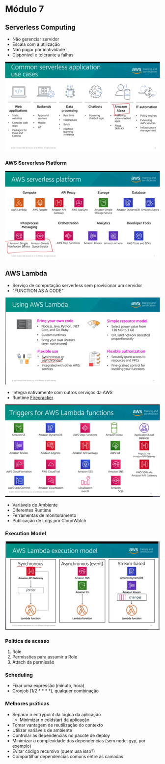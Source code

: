 # Módulo 7

## Serverless Computing
- Não gerenciar servidor
- Escala com a utilização
- Não pagar por inatividade
- Disponível e tolerante a falhas

![picture 2](images/9ae1b0c8d01d2fe6fa47ce855811263301e216018f5c04a85f56ec17922cd640.png)  

### AWS Serverless Platform

![picture 3](images/11f8f885e06d46f3c739fcc016210aa0a625968e49cba7bdc65d0785c76012ac.png)  


## AWS Lambda
- Serviço de computação serverless sem provisionar um servidor
- "FUNCTION AS A CODE"

![picture 4](images/4cd584414dde40ccc1ed9e14f099934831488e3d5307685ba9ab14996624f365.png)  

- Integra nativamente com outros serviços da AWS
- Runtime [Firecracker](https://firecracker-microvm.github.io/)

![picture 5](images/b41217ddb826c8fb81fe955551d72c32fae54b06a60bb2c9f30fef4baeb99096.png)  

- Variáveis de Ambiente
- Diferentes Runtime
- Ferramentas de monitoramento
- Publicação de Logs pro CloudWatch

### Execution Model
![picture 1](images/d726d976f18ef2bd0bfbf7789116645774f89a7adbb6678f520fca5899481746.png)  


### Política de acesso
1. Role
2. Permissões para assumir a Role
3. Attach da permissão

### Scheduling
-   Fixar uma expressão (minuto, hora)
-   Cronjob (1/2 * * * *), qualquer combinação

### Melhores práticas
- Separar o entrypoint da lógica da aplicação
  - Minimizar o coldstart da aplicação
- Tomar vantagem de reutilização do contexto
- Utilizar variáveis de ambiente
- Controlar as dependencias no pacote de deploy
- Minimizar a complexidade das dependencias (sem node-gyp, por exemplo)
- Evitar código recursivo (quem usa isso?)
- Compartilhar dependencias comuns entre as camadas